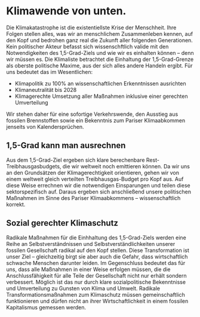 # Klimawende von unten.

Die Klimakatastrophe ist die existentiellste Krise der Menschheit. Ihre Folgen stellen alles, was wir an menschlichem Zusammenleben kennen, auf den Kopf und bedrohen ganz real die Zukunft aller folgenden Generationen.
<br>
Kein politischer Akteur befasst sich wissenschftlich valide mit den Notwendigkeiten des 1,5-Grad-Ziels und wie wir es einhalten können – denn wir müssen es. Die Klimaliste betrachtet die Einhaltung der 1,5-Grad-Grenze als oberste politische Maxime, aus der sich alles andere Handeln ergibt. Für uns bedeutet das im Wesentlichen:

- Klimapolitik zu 100% an wissenschaftlichen Erkenntnissen ausrichten
- Klimaneutralität bis 2028
- Klimagerechte Umsetzung aller Maßnahmen inklusive einer gerechten Umverteilung

Wir stehen daher für eine sofortige Verkehrswende, den Ausstieg aus fossilen Brennstoffen sowie ein Bekenntnis zum Pariser Klimaabkommen jenseits von Kalendersprüchen.

## 1,5-Grad kann man ausrechnen

Aus dem 1,5-Grad-Ziel ergeben sich klare berechenbare Rest-Treibhausgasbudgets, die wir weltweit noch emittieren können. Da wir uns an den Grundsätzen der Klimagerechtigkeit orientieren, gehen wir von einem weltweit gleich verteilten Treibhausgas-Budget pro Kopf aus. Auf diese Weise errechnen wir die notwendigen Einsparungen und teilen diese sektorspezifisch auf. Daraus ergeben sich anschließend unsere politischen Maßnahmen im Sinne des Pariser Klimaabkommens – wissenschaftlich korrekt.

## Sozial gerechter Klimaschutz

Radikale Maßnahmen für die Einhhaltung des 1,5-Grad-Ziels werden eine Reihe an Selbstverständnissen und Selbstverständlichkeiten unserer fossilen Gesellschaft radikal auf den Kopf stellen. Diese Transformation ist unser Ziel – gleichzeitig birgt sie aber auch die Gefahr, dass wirtschaftlich schwache Menschen darunter leiden. Im Gegenschluss bedeutet das für uns, dass alle Maßnahmen in einer Weise erfolgen müssen, die die Anschlussfähigkeit für alle Teile der Gesellschaft nicht nur erhält sondern verbessert. Möglich ist das nur durch klare sozialpolitische Bekenntnisse und Umverteilung zu Gunsten von Klima und Umwelt. Radikale Transformationsmaßnahmen zum Klimaschutz müssen gemeinschaftlich funktionieren und dürfen nicht an ihrer Wirtschaftlichkeit in einem fossilen Kapitalismus gemessen werden.
